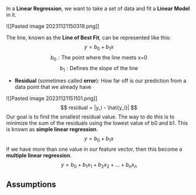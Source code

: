 In a **Linear Regression**, we want to take a set of data and fit a **Linear Model** in it.

![[Pasted image 20231121150319.png]]

The line, known as the **Line of Best Fit**, can be represented like this:
$$ y = b_0 + b_1 x $$
$$ b_0: \text{The point where the line meets x=0} $$
$$ b_1 : \text{Defines the slope of the line} $$
- **Residual** (sometimes called **error**): How far off is our prediction from a data point that we already have

![[Pasted image 20231121151101.png]]
$$ residual = |y_i - \hat{y_i}| $$
Our goal is to find the smallest residual value. The way to do this is to minimize the sum of the residuals using the lowest value of b0 and b1.
This is known as **simple linear regression**.
$$ y = b_0 + b_1 x $$
If we have more than one value in our feature vector, then this become a **multiple linear regression**.
$$ y = b_0 + b_1 x_1 + b_2 x_2 + ... + b_{n} x_n $$

## Assumptions
